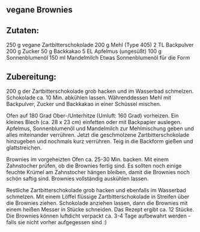 ## vegane Brownies

## Zutaten:

250 g vegane Zartbitterschokolade
200 g Mehl (Type 405)
2 TL Backpulver
200 g Zucker
50 g Backkakao
5 EL Apfelmus (ungesüßt)
100 g Sonnenblumenöl
150 ml Mandelmilch
Etwas Sonnenblumenöl für die Form

## Zubereitung:

200 g der Zartbitterschokolade grob hacken und im Wasserbad schmelzen. Schokolade ca. 10 Min. abkühlen lassen. Währenddessen Mehl mit Backpulver, Zucker und Backkakao in einer Schüssel mischen.

Ofen auf 180 Grad Ober-/Unterhitze (Umluft: 160 Grad) vorheizen. Ein kleines Blech (ca. 28 x 23 cm) einfetten oder mit Backpapier auslegen. Apfelmus, Sonnenblumenöl und Mandelmilch zur Mehlmischung geben und alles miteinander verrühren. Jetzt die geschmolzene Zartbitterschokolade hinzugeben und nochmals kurz verrühren. Teig in die Backform gießen und glattstreichen.

Brownies im vorgeheizten Ofen ca. 25-30 Min. backen. Mit einem Zahnstocher prüfen, ob die Brownies fertig sind. Es sollten noch einige feuchte Krümel am Zahnstocher hängen bleiben, damit die Brownies noch schön saftig sind. Brownies vollständig auskühlen lassen.

Restliche Zartbitterschokolade grob hacken und ebenfalls im Wasserbad schmelzen. Mit einem Löffel flüssige Zartbitterschokolade in Streifen über die Brownies ziehen. Schokolade anziehen lassen, dann die Brownies mit einem heißen Messer in Stücke schneiden. Das Rezept ergibt ca. 12 Stücke. Die Brownies können luftdicht verpackt ca. 3-4 Tage aufbewahrt werden - falls sie nicht vorher aufgegessen sind :) 

